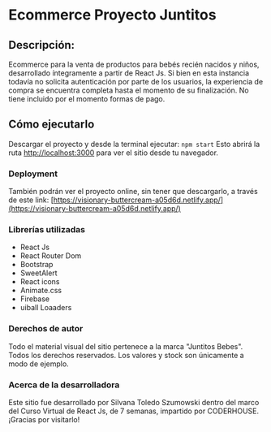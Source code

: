 # Ecommerce Proyecto Juntitos

## Descripción:
Ecommerce para la venta de productos para bebés recién nacidos y niños, desarrollado íntegramente a partir de React Js.
Si bien en esta instancia todavía no solicita autenticación por parte de los usuarios, la experiencia de compra se encuentra completa hasta el momento de su finalización.
No tiene incluido por el momento formas de pago.

## Cómo ejecutarlo
Descargar el proyecto y desde la terminal ejecutar: `npm start`
Esto abrirá la ruta [http://localhost:3000](http://localhost:3000) para ver el sitio desde tu navegador.

### Deployment
También podrán ver el proyecto online, sin tener que descargarlo, a través de este link: [https://visionary-buttercream-a05d6d.netlify.app/](https://visionary-buttercream-a05d6d.netlify.app/)

### Librerías utilizadas
- React Js
- React Router Dom
- Bootstrap
- SweetAlert
- React icons
- Animate.css
- Firebase
- uiball Loaaders

### Derechos de autor
Todo el material visual del sitio pertenece a la marca "Juntitos Bebes". Todos los derechos reservados. Los valores y stock son únicamente a modo de ejemplo. 

### Acerca de la desarrolladora
Este sitio fue desarrollado por Silvana Toledo Szumowski dentro del marco del Curso Virtual de React Js, de 7 semanas, impartido por CODERHOUSE. ¡Gracias por visitarlo!
